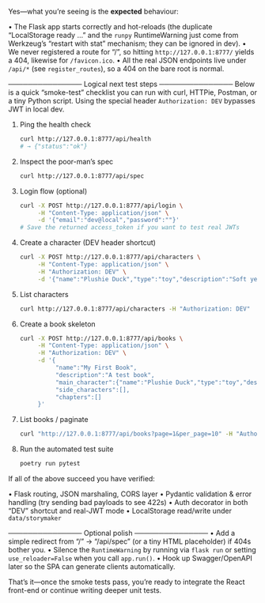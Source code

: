 Yes—what you’re seeing is the **expected** behaviour:

• The Flask app starts correctly and hot-reloads (the duplicate “LocalStorage ready …” and the `runpy` RuntimeWarning just come from Werkzeug’s “restart with stat” mechanism; they can be ignored in dev).
• We never registered a route for “/”, so hitting `http://127.0.0.1:8777/` yields a 404, likewise for `/favicon.ico`.
• All the real JSON endpoints live under `/api/*` (see `register_routes`), so a 404 on the bare root is normal.

───────────────
Logical next test steps
───────────────
Below is a quick “smoke-test” checklist you can run with curl, HTTPie, Postman, or a tiny Python script. Using the special header `Authorization: DEV` bypasses JWT in local dev.

1. Ping the health check
   ```bash
   curl http://127.0.0.1:8777/api/health
   # → {"status":"ok"}
   ```

2. Inspect the poor-man’s spec
   ```bash
   curl http://127.0.0.1:8777/api/spec
   ```

3. Login flow (optional)
   ```bash
   curl -X POST http://127.0.0.1:8777/api/login \
        -H "Content-Type: application/json" \
        -d '{"email":"dev@local","password":""}'
   # Save the returned access_token if you want to test real JWTs
   ```

4. Create a character (DEV header shortcut)
   ```bash
   curl -X POST http://127.0.0.1:8777/api/characters \
        -H "Content-Type: application/json" \
        -H "Authorization: DEV" \
        -d '{"name":"Plushie Duck","type":"toy","description":"Soft yellow plush"}'
   ```

5. List characters
   ```bash
   curl http://127.0.0.1:8777/api/characters -H "Authorization: DEV"
   ```

6. Create a book skeleton
   ```bash
   curl -X POST http://127.0.0.1:8777/api/books \
        -H "Content-Type: application/json" \
        -H "Authorization: DEV" \
        -d '{
             "name":"My First Book",
             "description":"A test book",
             "main_character":{"name":"Plushie Duck","type":"toy","description":""},
             "side_characters":[],
             "chapters":[]
        }'
   ```

7. List books / paginate
   ```bash
   curl "http://127.0.0.1:8777/api/books?page=1&per_page=10" -H "Authorization: DEV"
   ```

8. Run the automated test suite
   ```bash
   poetry run pytest
   ```

If all of the above succeed you have verified:

• Flask routing, JSON marshaling, CORS layer
• Pydantic validation & error handling (try sending bad payloads to see 422s)
• Auth decorator in both “DEV” shortcut and real-JWT mode
• LocalStorage read/write under `data/storymaker`

───────────────
Optional polish
───────────────
• Add a simple redirect from “/” → “/api/spec” (or a tiny HTML placeholder) if 404s bother you.
• Silence the `RuntimeWarning` by running via `flask run` or setting `use_reloader=False` when you call `app.run()`.
• Hook up Swagger/OpenAPI later so the SPA can generate clients automatically.

That’s it—once the smoke tests pass, you’re ready to integrate the React front-end or continue writing deeper unit tests.
